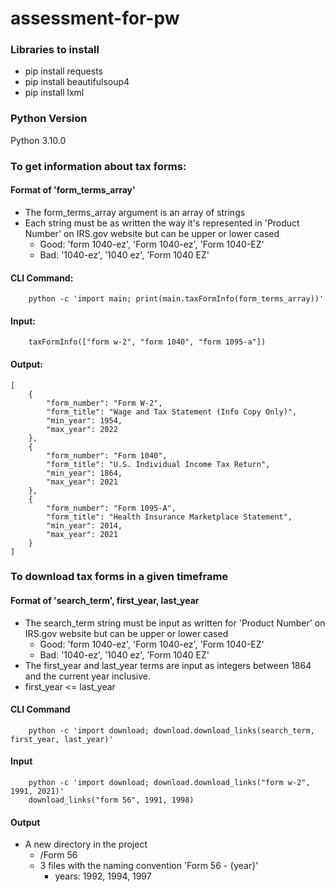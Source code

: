 # assessment-for-pw

### Libraries to install
- pip install requests 
- pip install beautifulsoup4
- pip install lxml

### Python Version
Python 3.10.0 

### To get information about tax forms:

#### Format of 'form_terms_array'
- The form_terms_array argument is an array of strings
- Each string must be as written the way it's represented in 'Product Number' on IRS.gov website but can be upper or lower cased
    - Good: 'form 1040-ez', 'Form 1040-ez', 'Form 1040-EZ'
    - Bad: '1040-ez', '1040 ez', 'Form 1040 EZ'

#### CLI Command:
``` 
    python -c 'import main; print(main.taxFormInfo(form_terms_array))'
```
#### Input:
```
    taxFormInfo(["form w-2", "form 1040", "form 1095-a"])
```

#### Output:
```
[
    {
        "form_number": "Form W-2",
        "form_title": "Wage and Tax Statement (Info Copy Only)",
        "min_year": 1954,
        "max_year": 2022
    },
    {
        "form_number": "Form 1040",
        "form_title": "U.S. Individual Income Tax Return",
        "min_year": 1864,
        "max_year": 2021
    },
    {
        "form_number": "Form 1095-A",
        "form_title": "Health Insurance Marketplace Statement",
        "min_year": 2014,
        "max_year": 2021
    }
]
```

### To download tax forms in a given timeframe

#### Format of 'search_term', first_year, last_year
- The search_term string must be input as written for 'Product Number' on IRS.gov website but can be upper or lower cased
    - Good: 'form 1040-ez', 'Form 1040-ez', 'Form 1040-EZ'
    - Bad: '1040-ez', '1040 ez', 'Form 1040 EZ'
- The first_year and last_year terms are input as integers between 1864 and the current year inclusive.
 - first_year <= last_year

#### CLI Command
```
    python -c 'import download; download.download_links(search_term, first_year, last_year)'
```

#### Input
```
    python -c 'import download; download.download_links("form w-2", 1991, 2021)'
    download_links("form 56", 1991, 1998)
```

#### Output
- A new directory in the project
    - /Form 56
    - 3 files with the naming convention 'Form 56 - {year}'
        - years: 1992, 1994, 1997
